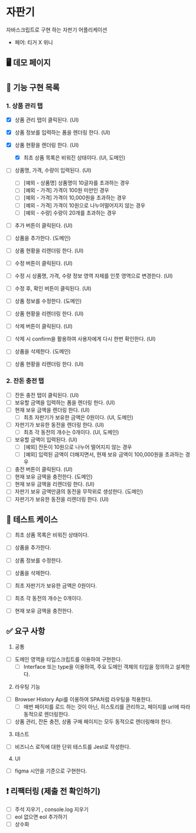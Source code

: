 # 자판기

자바스크립트로 구현 하는 자판기 어플리케이션
- 페어: 티거 X 위니

## 🖥 데모 페이지

## 🎯 기능 구현 목록

### 1. 상품 관리 탭

- [x] 상품 관리 탭이 클릭된다. (UI)
- [x] 상품 정보를 입력하는 폼을 렌더링 한다. (UI)
- [x] 상품 현황을 렌더링 한다. (UI)
  - [x] 최초 상품 목록은 비워진 상태이다. (UI, 도메인)

- [ ] 상품명, 가격, 수량이 입력된다. (UI)
  - [ ] [예외 - 상품명] 상품명이 10글자를 초과하는 경우
  - [ ] [예외 - 가격] 가격이 100원 미만인 경우
  - [ ] [예외 - 가격] 가격이 10,000원을 초과하는 경우
  - [ ] [예외 - 가격] 가격이 10원으로 나누어떨어지지 않는 경우
  - [ ] [예외 - 수량] 수량이 20개를 초과하는 경우
- [ ] 추가 버튼이 클릭된다. (UI)
- [ ] 상품을 추가한다. (도메인)
- [ ] 상품 현황을 리렌더링 한다. (UI)

- [ ] 수정 버튼이 클릭된다. (UI)
- [ ] 수정 시 상품명, 가격, 수량 정보 영역 자체를 인풋 영역으로 변경한다. (UI)
- [ ] 수정 후, 확인 버튼이 클릭된다. (UI)
- [ ] 상품 정보를 수정한다. (도메인)
- [ ] 상품 현황을 리렌더링 한다. (UI)

- [ ] 삭제 버튼이 클릭된다. (UI)
- [ ] 삭제 시 confirm을 활용하여 사용자에게 다시 한번 확인한다. (UI)
- [ ] 상품을 삭제한다. (도메인)
- [ ] 상품 현황을 리렌더링 한다. (UI)

### 2. 잔돈 충전 탭

- [ ] 잔돈 충전 탭이 클릭된다. (UI)
- [ ] 보유할 금액을 입력하는 폼을 렌더링 한다. (UI)
- [ ] 현재 보유 금액을 렌더링 한다. (UI)
  - [ ] 최초 자판기가 보유한 금액은 0원이다. (UI, 도메인)
- [ ] 자판기가 보유한 동전을 렌더링 한다. (UI)
  - [ ] 최초 각 동전의 개수는 0개이다. (UI, 도메인)

- [ ] 보유할 금액이 입력된다. (UI)
  - [ ] [예외] 잔돈이 10원으로 나누어 떨어지지 않는 경우
  - [ ] [예외] 입력된 금액이 더해지면서, 현재 보유 금액이 100,000원을 초과하는 경우
- [ ] 충전 버튼이 클릭된다. (UI)
- [ ] 현재 보유 금액을 충전한다. (도메인)
- [ ] 현재 보유 금액을 리렌더링 한다. (UI)
- [ ] 자판기 보유 금액만큼의 동전을 무작위로 생성한다. (도메인)
- [ ] 자판기가 보유한 동전을 리렌더링 한다. (UI)

## 💯 테스트 케이스

- [ ] 최초 상품 목록은 비워진 상태이다.
- [ ] 상품을 추가한다.
- [ ] 상품 정보를 수정한다.
- [ ] 상품을 삭제한다.

- [ ] 최초 자판기가 보유한 금액은 0원이다.
- [ ] 최초 각 동전의 개수는 0개이다.
- [ ] 현재 보유 금액을 충전한다.

## ✅ 요구 사항

1. 공통
- [ ] 도메인 영역을 타입스크립트를 이용하여 구현한다.
  - [ ] Interface 또는 type을 이용하여, 주요 도메인 객체의 타입을 정의하고 설계한다.

2. 라우팅 기능
- [ ] Browser History Api를 이용하여 SPA처럼 라우팅을 적용한다.
  - [ ] 매번 페이지를 로드 하는 것이 아닌, 히스토리를 관리하고, 페이지를 url에 따라 동적으로 렌더링한다.
- [ ] 상품 관리, 잔돈 충전, 상품 구매 페이지는 모두 동적으로 렌더링해야 한다.

3. 테스트
- [ ] 비즈니스 로직에 대한 단위 테스트를 Jest로 작성한다.

4. UI
- [ ] figma 시안을 기준으로 구현한다.

## ❗️ 리팩터링 (제출 전 확인하기)

- [ ] 주석 지우기 , console.log 지우기
- [ ] eol 없으면 eol 추가하기
- [ ] 상수화
